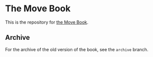 # The Move Book

This is the repository for [the Move Book](https://move-book.com).


## Archive

For the archive of the old version of the book, see the `archive` branch.
